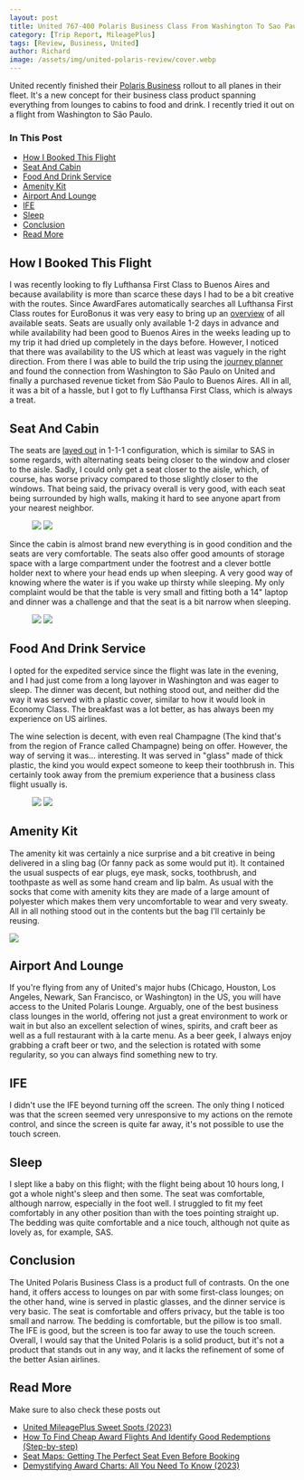 ```yaml
---
layout: post
title: United 767-400 Polaris Business Class From Washington To Sao Paulo (2023)
category: [Trip Report, MileagePlus]
tags: [Review, Business, United]
author: Richard
image: /assets/img/united-polaris-review/cover.webp
---
```


United recently finished their [Polaris Business](https://www.united.com/en/us/fly/travel/inflight/polaris.html) rollout to all planes in their fleet. It's a new concept for their business class product spanning everything from lounges to cabins to food and drink. I recently tried it out on a flight from Washington to São Paulo.

### In This Post

- [How I Booked This Flight](#how-i-booked-this-flight)
- [Seat And Cabin](#seat-and-cabin)
- [Food And Drink Service](#food-and-drink-service)
- [Amenity Kit](#amenity-kit)
- [Airport And Lounge](#airport-and-lounge)
- [IFE](#ife)
- [Sleep](#sleep)
- [Conclusion](#conclusion)
- [Read More](#read-more)

## How I Booked This Flight

I was recently looking to fly Lufthansa First Class to Buenos Aires and because availability is more than scarce these days I had to be a bit creative with the routes. Since AwardFares automatically searches all Lufthansa First Class routes for EuroBonus it was very easy to bring up an [overview](https://awardfares.com/search?zone:Europe..;c:first;a:LH;z:sas#) of all available seats. Seats are usually only available 1-2 days in advance and while availability had been good to Buenos Aires in the weeks leading up to my trip it had dried up completely in the days before. However, I noticed that there was availability to the US which at least was vaguely in the right direction. From there I was able to build the trip using the [journey planner](/journey-planner/) and found the connection from Washington to São Paulo on United and finally a purchased revenue ticket from São Paulo to Buenos Aires. All in all, it was a bit of a hassle, but I got to fly Lufthansa First Class, which is always a treat.

## Seat And Cabin

The seats are [layed out](https://www.united.com/ual/en/us/fly/travel/inflight/aircraft/767-300er.html) in 1-1-1 configuration, which is similar to SAS in some regards, with alternating seats being closer to the window and closer to the aisle. Sadly, I could only get a seat closer to the aisle, which, of course, has worse privacy compared to those slightly closer to the windows. That being said, the privacy overall is very good, with each seat being surrounded by high walls, making it hard to see anyone apart from your nearest neighbor.

<figure>
<img src="../assets/img/united-polaris-review/seat.webp" class="half"/>
<img src="../assets/img/united-polaris-review/bottle-holder.webp" class="half"/>
</figure>

Since the cabin is almost brand new everything is in good condition and the seats are very comfortable. The seats also offer good amounts of storage space with a large compartment under the footrest and a clever bottle holder next to where your head ends up when sleeping. A very good way of knowing where the water is if you wake up thirsty while sleeping. My only complaint would be that the table is very small and fitting both a 14" laptop and dinner was a challenge and that the seat is a bit narrow when sleeping.

<figure>
<img src="../assets/img/united-polaris-review/privacy.webp" class="half"/>
<img src="../assets/img/united-polaris-review/laptop.webp" class="half"/>
</figure>

## Food And Drink Service

I opted for the expedited service since the flight was late in the evening, and I had just come from a long layover in Washington and was eager to sleep. The dinner was decent, but nothing stood out, and neither did the way it was served with a plastic cover, similar to how it would look in Economy Class. The breakfast was a lot better, as has always been my experience on US airlines.

The wine selection is decent, with even real Champagne (The kind that's from the region of France called Champagne) being on offer. However, the way of serving it was... interesting. It was served in "glass" made of thick plastic, the kind you would expect someone to keep their toothbrush in. This certainly took away from the premium experience that a business class flight usually is.

<figure>
<img src="../assets/img/united-polaris-review/plastic-champagne.webp" class="half"/>
<img src="../assets/img/united-polaris-review/menu.webp" class="half"/>
</figure>

## Amenity Kit

The amenity kit was certainly a nice surprise and a bit creative in being delivered in a sling bag (Or fanny pack as some would put it). It contained the usual suspects of ear plugs, eye mask, socks, toothbrush, and toothpaste as well as some hand cream and lip balm. As usual with the socks that come with amenity kits they are made of a large amount of polyester which makes them very uncomfortable to wear and very sweaty. All in all nothing stood out in the contents but the bag I'll certainly be reusing.

<img src="../assets/img/united-polaris-review/amenity-kit.webp" class="half"/>

## Airport And Lounge

If you're flying from any of United's major hubs (Chicago, Houston, Los Angeles, Newark, San Francisco, or Washington) in the US, you will have access to the United Polaris Lounge. Arguably, one of the best business class lounges in the world, offering not just a great environment to work or wait in but also an excellent selection of wines, spirits, and craft beer as well as a full restaurant with à la carte menu. As a beer geek, I always enjoy grabbing a craft beer or two, and the selection is rotated with some regularity, so you can always find something new to try.

## IFE

I didn't use the IFE beyond turning off the screen. The only thing I noticed was that the screen seemed very unresponsive to my actions on the remote control, and since the screen is quite far away, it's not possible to use the touch screen.

## Sleep

I slept like a baby on this flight; with the flight being about 10 hours long, I got a whole night's sleep and then some. The seat was comfortable, although narrow, especially in the foot well. I struggled to fit my feet comfortably in any other position than with the toes pointing straight up. The bedding was quite comfortable and a nice touch, although not quite as lovely as, for example, SAS.

## Conclusion

The United Polaris Business Class is a product full of contrasts. On the one hand, it offers access to lounges on par with some first-class lounges; on the other hand, wine is served in plastic glasses, and the dinner service is very basic. The seat is comfortable and offers privacy, but the table is too small and narrow. The bedding is comfortable, but the pillow is too small. The IFE is good, but the screen is too far away to use the touch screen. Overall, I would say that the United Polaris is a solid product, but it's not a product that stands out in any way, and it lacks the refinement of some of the better Asian airlines.

## Read More

Make sure to also check these posts out

- [United MileagePlus Sweet Spots (2023)](https://blog.awardfares.com/mileageplus-sweet-spots/)
- [How To Find Cheap Award Flights And Identify Good Redemptions (Step-by-step)](https://blog.awardfares.com/how-to-find-cheap-award-flights/)
- [Seat Maps: Getting The Perfect Seat Even Before Booking](https://blog.awardfares.com/seatmaps-guide/)
- [Demystifying Award Charts: All You Need To Know (2023)](https://blog.awardfares.com/demystifying-award-charts/)

<script type="application/ld+json">
{
  "@context": "https://schema.org/", 
  "@type": "Product", 
  "name": "United Polaris Business Class",
  "image": "https://blog.awardfares.com/assets/img/united-polares-review-2023/cover.webp",
  "description": "Review of the business class cabin and service on United Airlines 767-400 (Washington to Sao Paulo)",
  "brand": {
    "@type": "Brand",
    "name": "United Airlines"
  },
  "aggregateRating": {
    "@type": "AggregateRating",
    "ratingValue": "4.3",
    "bestRating": "5",
    "worstRating": "1",
    "ratingCount": "1",
    "reviewCount": "1"
  },
  "review": {
    "@type": "Review",
    "name": "Solid service with challenging schedule",
    "reviewBody": "The United Polaris Business Class is a product full of contrasts. On the one hand it offers access to lounges on par with some first class lounges, on the other hand wine is served in plastic glasses and the dinner service is very basic. The seat is comfortable and offers good privacy, but the table is too small and the seat is a bit narrow. The bedding is comfortable but the pillow is too small. The IFE is good but the screen is too far away to use the touch screen. Overall I would say that the United Polaris is a solid product, but it's not a product that stands out in any way and it lacks the refinement of some of the better Asian airlines.",
    "reviewRating": {
      "@type": "Rating",
      "ratingValue": "3.2",
      "bestRating": "5",
      "worstRating": "1"
    },
    "datePublished": "2023-02-17",
    "author": {"@type": "Person", "name": "Richard Simko"},
    "publisher": {"@type": "Organization", "name": "AwardFares"}
  }
}
</script>
